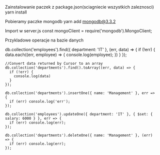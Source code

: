 Zainstalowanie paczek z package.json(sciagniecie wszystkich zaleznosci)
yarn install

Pobieramy paczke mongodb 
yarn add mongodb@3.3.2

Import w server.js
const mongoClient = require('mongodb').MongoClient;

Przykladowe operacje na bazie danych 

   db.collection('employees').find({ department: 'IT' }, (err, data) => {
      if (!err) {
        data.each((err, employee) => {
          console.log(employee);
        })
      }
    });

    //Convert data returned by Cursor to an array
    db.collection('departments').find().toArray((err, data) => {
      if (!err) {
        console.log(data)
      }
    });

    db.collection('departments').insertOne({ name: 'Management' }, err => {
      if (err) console.log('err');
    });

    db.collection('employees').updateOne({ department: 'IT' }, { $set: { salary: 6000 } }, err => {
      if (err) console.log(err);
    });

    db.collection('departments').deleteOne({ name: 'Management' }, (err) => {
      if (err) console.log(err);
    });
